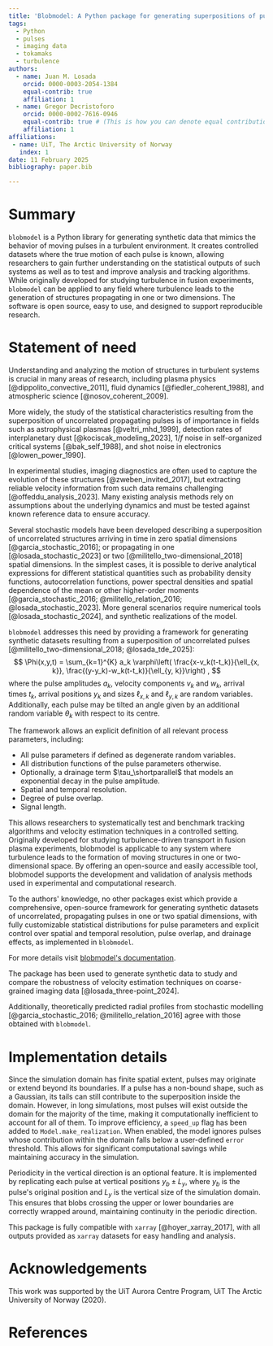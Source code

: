 ```yaml
---
title: 'Blobmodel: A Python package for generating superpositions of pulses in one and two dimensions'
tags:
  - Python
  - pulses
  - imaging data 
  - tokamaks
  - turbulence
authors:
  - name: Juan M. Losada
    orcid: 0000-0003-2054-1384
    equal-contrib: true
    affiliation: 1
  - name: Gregor Decristoforo
    orcid: 0000-0002-7616-0946
    equal-contrib: true # (This is how you can denote equal contributions between multiple authors)
    affiliation: 1
affiliations:
 - name: UiT, The Arctic University of Norway
   index: 1
date: 11 February 2025
bibliography: paper.bib

---
```


# Summary

`blobmodel` is a Python library for generating synthetic data that mimics the behavior
of moving pulses in a turbulent environment. It creates controlled datasets where the
true motion of each pulse is known, allowing researchers to gain further understanding on
the statistical outputs of such systems as well as to test and improve analysis 
and tracking algorithms. While originally developed for studying
turbulence in fusion experiments, `blobmodel` can be applied to any field where
turbulence leads to the generation of structures propagating in one or two dimensions.
The software is open source, easy to use, and designed to support reproducible research.

# Statement of need

Understanding and analyzing the motion of structures in turbulent systems is crucial
in many areas of research, including plasma physics [@dippolito_convective_2011],
fluid dynamics [@fiedler_coherent_1988], and atmospheric science [@nosov_coherent_2009]. 

More widely, the study of the statistical characteristics resulting from the superposition
of uncorrelated propagating pulses is of importance in fields such as astrophysical plasmas [@veltri_mhd_1999], 
detection rates of interplanetary dust [@kociscak_modeling_2023], 
$1/f$ noise in self-organized critical systems [@bak_self_1988], 
and shot noise in electronics [@lowen_power_1990].

In experimental studies, imaging diagnostics are often used to capture the 
evolution of these structures [@zweben_invited_2017], but extracting reliable velocity information from such 
data remains challenging [@offeddu_analysis_2023]. Many existing analysis methods rely on assumptions about 
the underlying dynamics and must be tested against known reference data to ensure
accuracy.

Several stochastic models have been developed describing a superposition of uncorrelated structures arriving in time
in zero spatial dimensions [@garcia_stochastic_2016]; or propagating in one [@losada_stochastic_2023]
or two [@militello_two-dimensional_2018] spatial dimensions. In the simplest cases, it is possible
to derive analytical expressions for different statistical quantities such as probability density functions, 
autocorrelation functions, power spectral densities and spatial dependence of the mean or other higher-order
moments [@garcia_stochastic_2016; @militello_relation_2016; @losada_stochastic_2023]. More general scenarios 
require numerical tools [@losada_stochastic_2024], and synthetic realizations of the model.

`blobmodel` addresses this need by providing a framework for generating synthetic 
datasets resulting from a superposition of uncorrelated pulses [@militello_two-dimensional_2018; @losada_tde_2025]:
$$
    \Phi(x,y,t) = \sum_{k=1}^{K} a_k \varphi\left( \frac{x-v_k(t-t_k)}{\ell_{x, k}}, \frac{(y-y_k)-w_k(t-t_k)}{\ell_{y, k}}\right) ,
$$
where the pulse amplitudes $a_k$, velocity components $v_k$ and $w_k$, arrival times $t_k$, 
arrival positions $y_k$ and sizes $\ell_{x, k}$ and $\ell_{y, k}$ are random variables. 
Additionally, each pulse may be tilted an angle given by an additional random variable
$\theta_k$ with respect to its centre.

The framework allows an explicit definition of all relevant process parameters, including:

- All pulse parameters if defined as degenerate random variables.
- All distribution functions of the pulse parameters otherwise.
- Optionally, a drainage term $\tau_\shortparallel$ that models an exponential decay in the pulse amplitude.
- Spatial and temporal resolution.
- Degree of pulse overlap.
- Signal length.

This allows researchers to systematically test and benchmark
tracking algorithms and velocity estimation techniques in a controlled setting. 
Originally developed for studying turbulence-driven transport in fusion plasma
experiments, blobmodel is applicable to any system where turbulence leads to the
formation of moving structures in one or two-dimensional space. By offering an open-source
and easily accessible tool, blobmodel supports the development and validation of 
analysis methods used in experimental and computational research. 

To the authors' knowledge, no other packages exist which provide a comprehensive, 
open-source framework for generating synthetic datasets of uncorrelated, propagating
pulses in one or two spatial dimensions, with fully customizable statistical distributions
for pulse parameters and explicit control over spatial and temporal resolution, pulse overlap,
and drainage effects, as implemented in `blobmodel`.

For more details visit [blobmodel's documentation](https://blobmodel.readthedocs.io/en/latest/).

The package has been used to generate synthetic data to study and compare the robustness of
velocity estimation techniques on coarse-grained imaging data [@losada_three-point_2024].

Additionally, theoretically predicted radial profiles from stochastic modelling
[@garcia_stochastic_2016; @militello_relation_2016] agree with those obtained with `blobmodel`. 

# Implementation details

Since the simulation domain has finite spatial extent, pulses may originate or extend beyond its boundaries.
If a pulse has a non-bound shape, such as a Gaussian, its tails can still contribute to the
superposition inside the domain. However, in long simulations, most pulses will exist outside the 
domain for the majority of the time, making it computationally inefficient to account for all of them.
To improve efficiency, a `speed_up` flag has been added to `Model.make_realization`. When enabled, the model
ignores pulses whose contribution within the domain falls below a user-defined `error` threshold. 
This allows for significant computational savings while maintaining accuracy in the simulation.

Periodicity in the vertical direction is an optional feature. It is implemented by replicating each pulse 
at vertical positions $y_b\pm L_y$, where $y_b$ is the pulse's original position and $L_y$ is the vertical
size of the simulation domain. This ensures that blobs crossing the upper or lower boundaries are correctly 
wrapped around, maintaining continuity in the periodic direction.

This package is fully compatible with `xarray` [@hoyer_xarray_2017], with all outputs provided as `xarray` datasets
for easy handling and analysis.

# Acknowledgements

This work was supported by the UiT Aurora Centre Program, UiT The Arctic University of Norway (2020).

# References
